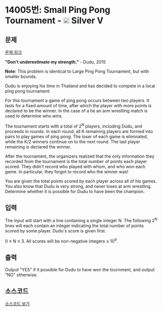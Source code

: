 # 14005번: Small Ping Pong Tournament - <img src="https://static.solved.ac/tier_small/6.svg" style="height:20px" /> Silver V

<!-- performance -->

<!-- 문제 제출 후 깃허브에 푸시를 했을 때 제출한 코드의 성능이 입력될 공간입니다.-->

<!-- end -->

## 문제

[문제 링크](https://boj.kr/14005)


<p><strong>"Don't underestimate my strength."</strong> - Dudu, 2015</p>

<p><strong>Note:</strong> This problem is identical to Large Ping Pong Tournament, but with smaller bounds.</p>

<p>Dudu is enjoying his time in Thailand and has decided to compete in a local ping pong tournament.</p>

<p>For this tournament a game of ping pong occurs between two players. It lasts for a fixed amount of time, after which the player with more points is declared to be the winner. In the case of a tie an arm wrestling match is used to determine who wins.</p>

<p>The tournament starts with a total of 2<sup>N</sup> players, including Dudu, and proceeds in rounds. In each round, all K remaining players are formed into pairs to play games of ping pong. The loser of each game is eliminated, while the K/2 winners continue on to the next round. The last player remaining is declared the winner.</p>

<p>After the tournament, the organizers realized that the only information they recorded from the tournament is the total number of points each player scored. They didn't record who played with whom, and who won each game. In particular, they forgot to record who the winner was!</p>

<p>You are given the total points scored by each player across all of his games. You also know that Dudu is very strong, and never loses at arm wrestling. Determine whether it is possible for Dudu to have been the champion.</p>



## 입력


<p>The input will start with a line containing a single integer N. The following 2<sup>N</sup> lines will each contain an integer indicating the total number of points scored by some player. Dudu's score is given first.</p>

<p>0 ≤ N ≤ 3. All scores will be non-negative integers ≤ 10<sup>9</sup>.</p>



## 출력


<p>Output "YES" if it possible for Dudu to have won the tournment, and output "NO" otherwise.</p>



## 소스코드

[소스코드 보기](Small%20Ping%20Pong%20Tournament.cpp)
